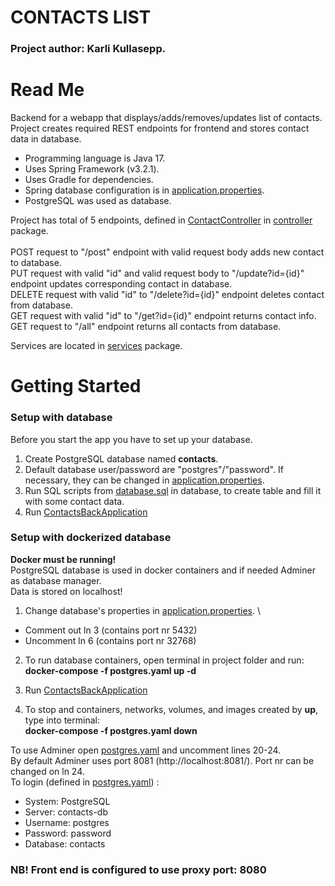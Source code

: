 # CONTACTS LIST

### Project author: Karli Kullasepp.

# Read Me
Backend for a webapp that displays/adds/removes/updates list of contacts. 
Project creates required REST endpoints for frontend and stores contact data in database.

* Programming language is Java 17.
* Uses Spring Framework (v3.2.1).
* Uses Gradle for dependencies.
* Spring database configuration is in [application.properties](src/main/resources/application.properties).
* PostgreSQL was used as database.

Project has total of 5 endpoints, defined
in [ContactController](src/main/java/com/contacts/contactsback/controllers/ContactController.java)
in [controller](src/main/java/com/contacts/contactsback/controllers) package.<br/>
<br/>
POST request to "/post" endpoint with valid request body adds new contact to database. <br/>
PUT request with valid "id" and valid request body to "/update?id={id}" endpoint updates corresponding contact in database.<br/>
DELETE request with valid "id" to "/delete?id={id}" endpoint deletes contact from database. <br/>
GET request with valid "id" to "/get?id={id}" endpoint returns contact info. <br/>
GET request to "/all" endpoint returns all contacts from database.

Services are located in [services](src/main/java/com/contacts/contactsback/sevices) package.

# Getting Started

### Setup with database

Before you start the app you have to set up your database. 
1. Create PostgreSQL database named **contacts**.
2. Default database user/password are "postgres"/"password". If necessary, they can be changed in [application.properties](src/main/resources/application.properties).
3. Run SQL scripts from [database.sql](database/database.sql) in database, to create table and fill it with some contact data.
4. Run [ContactsBackApplication](src/main/java/com/contacts/contactsback/ContactsBackApplication.java)
   <br/>

### Setup with dockerized database
**Docker must be running!** \
PostgreSQL database is used in docker containers and if needed Adminer as database manager. \
Data is stored on localhost!
1. Change database's properties in [application.properties](src/main/resources/application.properties). \
* Comment out ln 3 (contains port nr 5432)
* Uncomment ln 6 (contains port nr 32768)

2. To run database containers, open terminal in project folder and run: \
   **docker-compose -f postgres.yaml up -d**

3. Run [ContactsBackApplication](src/main/java/com/contacts/contactsback/ContactsBackApplication.java)
4. To stop and containers, networks, volumes, and images created by **up**, type into terminal: \
   **docker-compose -f postgres.yaml down**

To use Adminer open [postgres.yaml](postgres.yaml) and uncomment lines 20-24. \
By default Adminer uses port 8081 (http://localhost:8081/). Port nr can be changed on ln 24. \
To login (defined in [postgres.yaml](postgres.yaml)) :
* System: PostgreSQL
* Server: contacts-db
* Username: postgres
* Password: password
* Database: contacts
### NB! Front end is configured to use proxy port: 8080
